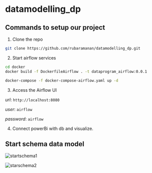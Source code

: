 # datamodelling_dp

## Commands to setup our project

1. Clone the repo

```bash
git clone https://github.com/rubaramanan/datamodelling_dp.git
```

2. Start airflow services

```bash
cd docker
docker build -f DockerfileAirflow . -t dataprogram_airflow:0.0.1

docker-compose -f docker-compose-airflow.yaml up -d
```

3. Access the Airflow UI

*url*: `http://localhost:8080`

*user*: `airflow`

*password*: `airflow`

4. Connect powerBi with db and visualize.

## Start schema data model

![startschema1](https://github.com/rubaramanan/datamodelling_dp/blob/main/Annotation%202024-08-15%20004657.png)

![starschema2](https://github.com/rubaramanan/datamodelling_dp/blob/main/Annotation%202024-08-15%200046571.png)